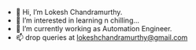 - 👋 Hi, I’m Lokesh Chandramurthy.
- 👀 I’m interested in learning n chilling...
- 🌱 I’m currently working as Automation Engineer.
- 📫 drop queries at lokeshchandramurthy@gmail.com

<!---
MechieTech7/MechieTech7 is a ✨ special ✨ repository because its `README.md` (this file) appears on your GitHub profile.
You can click the Preview link to take a look at your changes.
--->
